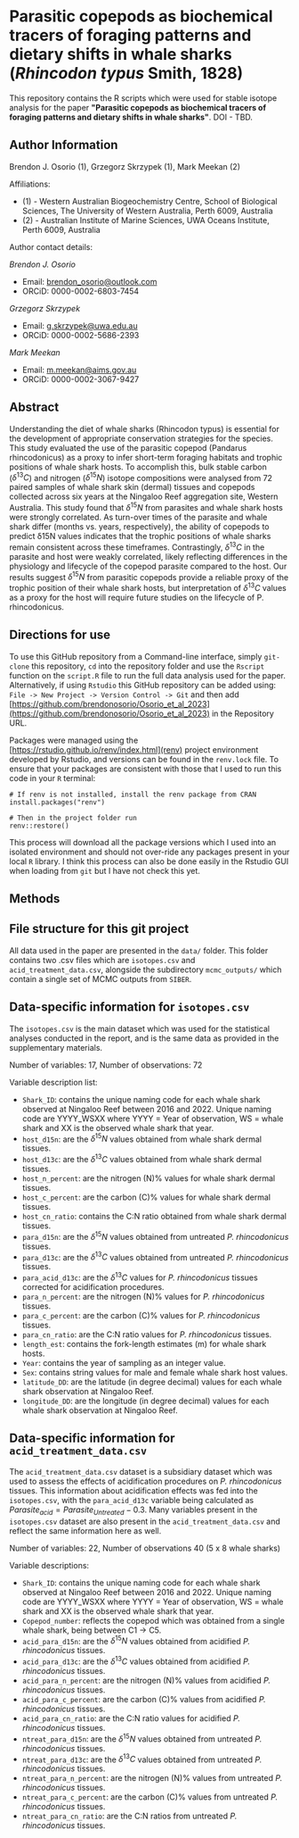 # Parasitic copepods as biochemical tracers of foraging patterns and dietary shifts in whale sharks (*Rhincodon typus* Smith, 1828)

This repository contains the R scripts which were used for stable isotope analysis for the paper **"Parasitic copepods as biochemical tracers of foraging patterns and dietary shifts in whale sharks"**.
DOI - TBD.

## Author Information
Brendon J. Osorio (1), Grzegorz Skrzypek (1), Mark Meekan (2)

Affiliations:
* (1) - Western Australian Biogeochemistry Centre, School of Biological Sciences, The University of Western Australia, Perth 6009, Australia 
* (2) - Australian Institute of Marine Sciences, UWA Oceans Institute, Perth 6009, Australia

Author contact details:

*Brendon J. Osorio*
* Email: brendon_osorio@outlook.com
* ORCiD: 0000-0002-6803-7454

*Grzegorz Skrzypek*
* Email: g.skrzypek@uwa.edu.au
* ORCiD: 0000-0002-5686-2393

*Mark Meekan*
* Email: m.meekan@aims.gov.au
* ORCiD: 0000-0002-3067-9427

## Abstract
Understanding the diet of whale sharks (Rhincodon typus) is essential for the development of appropriate conservation strategies for the species. This study evaluated the use of the parasitic copepod (Pandarus rhincodonicus) as a proxy to infer short-term foraging habitats and trophic positions of whale shark hosts. To accomplish this, bulk stable carbon ($\delta^{13}C$) and nitrogen ($\delta^{15}N$) isotope compositions were analysed from 72 paired samples of whale shark skin (dermal) tissues and copepods collected across six years at the Ningaloo Reef aggregation site, Western Australia. This study found that $\delta^{15}N$ from parasites and whale shark hosts were strongly correlated. As turn-over times of the parasite and whale shark differ (months vs. years, respectively), the ability of copepods to predict δ15N values indicates that the trophic positions of whale sharks remain consistent across these timeframes. Contrastingly, $\delta^{13}C$ in the parasite and host were weakly correlated, likely reflecting differences in the physiology and lifecycle of the copepod parasite compared to the host. Our results suggest $\delta^{15}N$ from parasitic copepods provide a reliable proxy of the trophic position of their whale shark hosts, but interpretation of $\delta^{13}C$ values as a proxy for the host will require future studies on the lifecycle of P. rhincodonicus.

## Directions for use

To use this GitHub repository from a Command-line interface, simply `git-clone` this repository, `cd` into the repository folder  and use the `Rscript` function on the `script.R` file to run the full data analysis used for the paper.
Alternatively, if using `Rstudio` this GitHub repository can be added using: `File -> New Project -> Version Control -> Git` and then add [https://github.com/brendonosorio/Osorio_et_al_2023](https://github.com/brendonosorio/Osorio_et_al_2023) in the Repository URL.

Packages were managed using the [https://rstudio.github.io/renv/index.html](renv) project environment developed by Rstudio, and versions can be found in the `renv.lock` file. To ensure that your packages are consistent with those that I used to run this code in your `R` terminal:

```
# If renv is not installed, install the renv package from CRAN
install.packages("renv")

# Then in the project folder run
renv::restore()
```

This process will download all the package versions which I used into an isolated environment and should not over-ride any packages present in your local `R` library.
I think this process can also be done easily in the Rstudio GUI when loading from `git` but I have not check this yet.

## Methods

## File structure for this git project
All data used in the paper are presented in the `data/` folder. 
This folder contains two .csv files which are `isotopes.csv` and `acid_treatment_data.csv`, alongside the subdirectory `mcmc_outputs/` which contain a single set of MCMC outputs from `SIBER`.

## Data-specific information for `isotopes.csv`
The `isotopes.csv` is the main dataset which was used for the statistical analyses conducted in the report, and is the same data as provided in the supplementary materials.

Number of variables: 17, Number of observations: 72

Variable description list:
* `Shark_ID`: contains the unique naming code for each whale shark observed at Ningaloo Reef between 2016 and 2022. Unique naming code are YYYY_WSXX where YYYY = Year of observation, WS = whale shark and XX is the observed whale shark that year.
* `host_d15n`: are the $\delta^{15}N$ values obtained from whale shark dermal tissues.
* `host_d13c`: are the $\delta^{13}C$ values obtained from whale shark dermal tissues.
* `host_n_percent`: are the nitrogen (N)% values for whale shark dermal tissues.
* `host_c_percent`: are the carbon (C)% values for whale shark dermal tissues.
* `host_cn_ratio`: contains the C:N ratio obtained from whale shark dermal tissues.
* `para_d15n`: are the $\delta^{15}N$ values obtained from untreated *P. rhincodonicus* tissues.
* `para_d13c`: are the $\delta^{13}C$ values obtained from untreated *P. rhincodonicus* tissues.
* `para_acid_d13c`: are the $\delta^{13}C$ values for *P. rhincodonicus* tissues corrected for acidification procedures.
* `para_n_percent`: are the nitrogen (N)% values for *P. rhincodonicus* tissues.
* `para_c_percent`: are the carbon (C)% values for *P. rhincodonicus* tissues.
* `para_cn_ratio`: are the C:N ratio values for *P. rhincodonicus* tissues.
* `length_est`: contains the fork-length estimates (m) for whale shark hosts.
* `Year`: contains the year of sampling as an integer value.
* `Sex`: contains string values for male and female whale shark host values.
* `latitude_DD`: are the latitude (in degree decimal) values for each whale shark observation at Ningaloo Reef.
* `longitude_DD`: are the longitude (in degree decimal) values for each whale shark observation at Ningaloo Reef.

## Data-specific information for `acid_treatment_data.csv`
The `acid_treatment_data.csv` dataset is a subsidiary dataset which was used to assess the effects of acidification procedures on *P. rhincodonicus* tissues.
This information about acidification effects was fed into the `isotopes.csv`, with the `para_acid_d13c` variable being calculated as $Parasite_{acid} = Parasite_{Untreated} - 0.3$. Many variables present in the `isotopes.csv` dataset are also present in the `acid_treatment_data.csv` and reflect the same information here as well.

Number of variables: 22, Number of observations 40 (5 x 8 whale sharks)

Variable descriptions:
* `Shark_ID`: contains the unique naming code for each whale shark observed at Ningaloo Reef between 2016 and 2022. Unique naming code are YYYY_WSXX where YYYY = Year of observation, WS = whale shark and XX is the observed whale shark that year.
* `Copepod_number`: reflects the copepod which was obtained from a single whale shark, being between C1 -> C5.
* `acid_para_d15n`: are the $\delta^{15}N$ values obtained from acidified *P. rhincodonicus* tissues.
* `acid_para_d13c`: are the $\delta^{13}C$ values obtained from acidified *P. rhincodonicus* tissues.
* `acid_para_n_percent`: are the nitrogen (N)% values from acidified *P. rhincodonicus* tissues.
* `acid_para_c_percent`: are the carbon (C)% values from acidified *P. rhincodonicus* tissues.
* `acid_para_cn_ratio`: are the C:N ratio values for acidified *P. rhincodonicus* tissues.
* `ntreat_para_d15n`: are the $\delta^{15}N$ values obtained from untreated *P. rhincodonicus* tissues.
* `ntreat_para_d13c`: are the $\delta^{13}C$ values obtained from untreated *P. rhincodonicus* tissues.
* `ntreat_para_n_percent`: are the nitrogen (N)% values from untreated *P. rhincodonicus* tissues.
* `ntreat_para_c_percent`: are the carbon (C)% values from untreated *P. rhincodonicus* tissues.
* `ntreat_para_cn_ratio`: are the C:N ratios from untreated *P. rhincodonicus* tissues.

